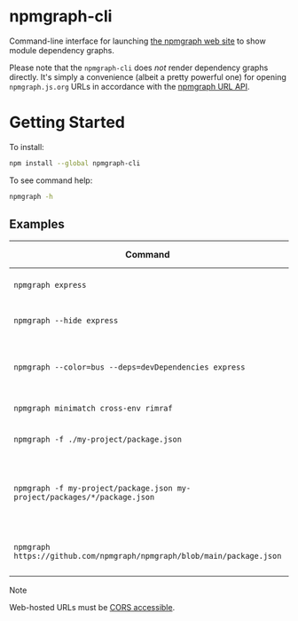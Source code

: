# npmgraph-cli

Command-line interface for launching [the npmgraph web site](https://npmgraph.js.org) to show module dependency graphs.

Please note that the `npmgraph-cli` does *not* render dependency graphs directly.  It's simply a convenience (albeit a pretty powerful one) for opening `npmgraph.js.org` URLs in accordance with the [npmgraph URL API](https://github.com/npmgraph/npmgraph#url-api).

# Getting Started

To install:
```bash
npm install --global npmgraph-cli
```

To see command help:
```bash
npmgraph -h
```

## Examples

| Command | Shows dependencies...|
| --- | --- |
| `npmgraph express` | ... for the `express` package |
| `npmgraph --hide express` | ... with the inspector minimized |
| `npmgraph --color=bus --deps=devDependencies express` | ... colorized by # of maintainers, including `devDependencies` |
| `npmgraph minimatch cross-env rimraf` | ... for multiple NPM packages |
| `npmgraph -f ./my-project/package.json` |  ... for a local package.json file |
| `npmgraph -f my-project/package.json my-project/packages/*/package.json` |  ... for multiple local files (useful when local packages depend on one another) |
| `npmgraph https://github.com/npmgraph/npmgraph/blob/main/package.json` |  ... for a web-hosted package.json URL |


> [!NOTE]
> Web-hosted URLs must be [CORS accessible](https://developer.mozilla.org/en-US/docs/Web/HTTP/CORS).

